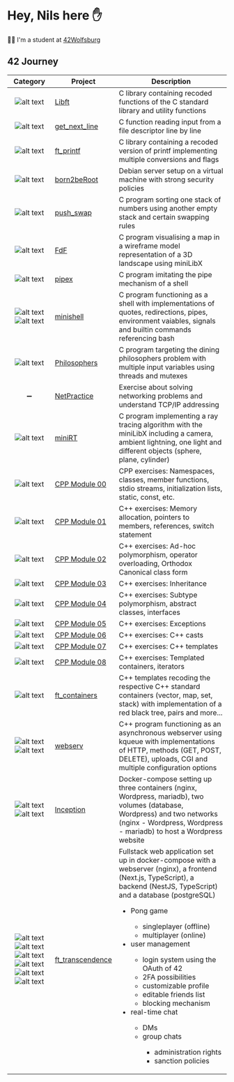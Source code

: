 # Hey, Nils here ✋

👨‍🎓 I'm a student at [42Wolfsburg](https://42wolfsburg.de/)

## 42 Journey

Category | Project | Description
:---:| --- | ---
![alt text][c_logo] | [Libft](https://github.com/noster002/Libft) | C library containing recoded functions of the C standard library and utility functions
![alt text][c_logo] | [get_next_line](https://github.com/noster002/get_next_line) | C function reading input from a file descriptor line by line
![alt text][c_logo] | [ft_printf](https://github.com/noster002/ft_printf) | C library containing a recoded version of printf implementing multiple conversions and flags
![alt text][debian_logo] | [born2beRoot](https://github.com/noster002/born2beRoot) | Debian server setup on a virtual machine with strong security policies
![alt text][c_logo] | [push_swap](https://github.com/noster002/push_swap) | C program sorting one stack of numbers using another empty stack and certain swapping rules
![alt text][c_logo] | [FdF](https://github.com/noster002/FdF) | C program visualising a map in a wireframe model representation of a 3D landscape using miniLibX
![alt text][c_logo] | [pipex](https://github.com/noster002/pipex) | C program imitating the pipe mechanism of a shell
![alt text][c_logo]![alt text][bash_logo] | [minishell](https://github.com/noster002/minishell) | C program functioning as a shell with implementations of quotes, redirections, pipes, environment vaiables, signals and builtin commands referencing bash
![alt text][c_logo] | [Philosophers](https://github.com/noster002/Philosophers) | C program targeting the dining philosophers problem with multiple input variables using threads and mutexes
➖ | [NetPractice](https://github.com/noster002/NetPractice) | Exercise about solving networking problems and understand TCP/IP addressing
![alt text][c_logo] | [miniRT](https://github.com/noster002/miniRT) | C program implementing a ray tracing algorithm with the miniLibX including a camera, ambient lightning, one light and different objects (sphere, plane, cylinder)
![alt text][cpp_logo] | [CPP Module 00](https://github.com/noster002/CPP-Module-00) | CPP exercises: Namespaces, classes, member functions, stdio streams, initialization lists, static, const, etc.
![alt text][cpp_logo] | [CPP Module 01](https://github.com/noster002/CPP-Module-01) | C++ exercises: Memory allocation, pointers to members, references, switch statement
![alt text][cpp_logo] | [CPP Module 02](https://github.com/noster002/CPP-Module-02) | C++ exercises: Ad-hoc polymorphism, operator overloading, Orthodox Canonical class form
![alt text][cpp_logo] | [CPP Module 03](https://github.com/noster002/CPP-Module-03) | C++ exercises: Inheritance
![alt text][cpp_logo] | [CPP Module 04](https://github.com/noster002/CPP-Module-04) | C++ exercises: Subtype polymorphism, abstract classes, interfaces
![alt text][cpp_logo] | [CPP Module 05](https://github.com/noster002/CPP-Module-05) | C++ exercises: Exceptions
![alt text][cpp_logo] | [CPP Module 06](https://github.com/noster002/CPP-Module-06) | C++ exercises: C++ casts
![alt text][cpp_logo] | [CPP Module 07](https://github.com/noster002/CPP-Module-07) | C++ exercises: C++ templates
![alt text][cpp_logo] | [CPP Module 08](https://github.com/noster002/CPP-Module-08) | C++ exercises: Templated containers, iterators
![alt text][cpp_logo] | [ft_containers](https://github.com/noster002/ft_containers) | C++ templates recoding the respective C++ standard containers (vector, map, set, stack) with implementation of a red black tree, pairs and more...
![alt text][cpp_logo]![alt text][nginx_logo] | [webserv](https://github.com/noster002/webserv) | C++ program functioning as an asynchronous webserver using kqueue with implementations of HTTP, methods (GET, POST, DELETE), uploads, CGI and multiple configuration options
![alt text][docker_logo]![alt text][nginx_logo] | [Inception](https://github.com/noster002/Inception) | Docker-compose setting up three containers (nginx, Wordpress, mariadb), two volumes (database, Wordpress) and two networks (nginx - Wordpress, Wordpress - mariadb) to host a Wordpress website
![alt text][typescript_logo]![alt text][nestjs_logo]![alt text][nextjs_logo]![alt text][react_logo]![alt text][postgresql_logo]![alt text][docker_logo] | [ft_transcendence](https://github.com/noster002/ft_transcendence) | Fullstack web application set up in docker-compose with a webserver (nginx), a frontend (Next.js, TypeScript), a backend (NestJS, TypeScript) and a database (postgreSQL) <ul><li>Pong game</li><ul><li>singleplayer (offline)</li><li>multiplayer (online)</li></ul><li>user management</li><ul><li>login system using the OAuth of 42</li><li>2FA possibilities</li><li>customizable profile</li><li>editable friends list</li><li>blocking mechanism</li></ul><li>real-time chat</li><ul><li>DMs</li><li>group chats</li><ul><li>administration rights</li><li>sanction policies</li></ul></ul></ul>

[c_logo]: ./c-original.svg
[debian_logo]: ./debian-original.svg
[bash_logo]: ./bash-original.svg
[cpp_logo]: ./cplusplus-original.svg
[docker_logo]: ./docker-original.svg
[nginx_logo]: ./nginx-original.svg
[typescript_logo]: ./typescript-original.svg
[nestjs_logo]: ./nestjs-plain.svg
[nextjs_logo]: ./nextjs-original.svg
[react_logo]: ./react-original.svg
[postgresql_logo]: ./postgresql-original.svg

<!--
**noster002/noster002** is a ✨ _special_ ✨ repository because its `README.md` (this file) appears on your GitHub profile.

Here are some ideas to get you started:

- 🔭 I’m currently working on ...
- 🌱 I’m currently learning ...
- 👯 I’m looking to collaborate on ...
- 🤔 I’m looking for help with ...
- 💬 Ask me about ...
- 📫 How to reach me: ...
- 😄 Pronouns: ...
- ⚡ Fun fact: ...
-->
